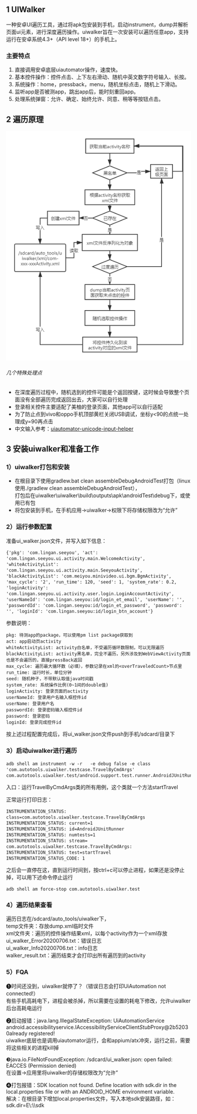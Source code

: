 
## 1 UIWalker  
一种安卓UI遍历工具，通过将apk包安装到手机，启动instrument，dump并解析页面ui元素，进行深度遍历操作。uiwalker旨在一次安装可以遍历任意app，支持运行在安卓系统4.3+（API level 18+）的手机上。

### 主要特点
1. 直接调用安卓底层uiautomator操作，速度快。
2. 基本控件操作：控件点击、上下左右滑动、随机中英文数字符号输入、长按。
3. 系统操作：home，pressback，menu，随机坐标点击，随机上下滑动。
4. 监听app是否被测app，跳出app后，能时刻重回app。
5. 处理系统弹窗：允许、确定、始终允许、同意、稍等等按钮点击。

## 2 遍历原理  
![image](%E9%81%8D%E5%8E%86%E5%8E%9F%E7%90%86.png)  
###### 几个特殊处理点  
* 在深度遍历过程中，随机选到的控件可能是个返回按键，这时候会导致整个页面没有全部遍历完成返回出去，大家可以自行处理
* 登录相关控件主要适配了美柚的登录页面，其他app可以自行适配  
* 为了防止点到vivo和oppo手机顶部黄栏关闭USB调试，坐标y<90的点统一处理成y=90再点击
* 中文输入参考：[uiautomator-unicode-input-helper](https://github.com/sumio/uiautomator-unicode-input-helper)

## 3 安装uiwalker和准备工作

### 1）uiwalker打包和安装  
- 在根目录下使用gradlew.bat clean assembleDebugAndroidTest打包（linux使用./gradlew clean assembleDebugAndroidTest），  
        打包后在uiwalker\uiwalker\build\outputs\apk\androidTest\debug下，或使用已有包
- 将包安装到手机，在手机应用->uiwalker->权限下将存储权限改为“允许”

### 2）运行参数配置
准备ui_walker.json文件，并写入如下信息：

```
{'pkg': 'com.lingan.seeyou', 'act': 'com.lingan.seeyou.ui.activity.main.WelcomeActivity', 'whiteActivityList': 'com.lingan.seeyou.ui.activity.main.SeeyouActivity', 'blackActivityList': 'com.meiyou.minivideo.ui.bgm.BgmActivity', 'max_cycle': '2', 'run_time': 120, 'seed': 1, 'system_rate': 0.2, 'loginActivity': 'com.lingan.seeyou.ui.activity.user.login.LoginAccountActivity', 'userNameId': 'com.lingan.seeyou:id/login_et_email', 'userName': '', 'passwordId': 'com.lingan.seeyou:id/login_et_password', 'password': '', 'loginId': 'com.lingan.seeyou:id/login_btn_account'}
 ```
      
参数说明：
    
```
pkg: 待测app的package，可以使用pm list package获取到
act: app启动页activity
whiteActivityList: activity白名单，不受遍历循环数限制，可以无限遍历
blackActivityList: activity黑名单，完全不遍历，另外涉及到WebViewActivity页面也是不会遍历的，直接pressBack返回
max_cycle: 遍历最大循环数（必填），参数记录在xml的<overTraveledCount>节点里
run_time: 运行时长，单位分钟
seed: 随机种子，不带默认取值java时间戳
system_rate: 系统操作比例(0~1间的double值)
loginActivity: 登录页面的activity
userNameId: 登录用户名输入框控件id
userName: 登录用户名
passwordId: 登录密码输入框控件id
password: 登录密码
loginId: 登录完成控件id
```  


按上述过程配置完成后，将ui_walker.json文件push到手机/sdcard/目录下

### 3）启动uiwalker进行遍历  

```
adb shell am instrument -w -r   -e debug false -e class 'com.autotools.uiwalker.testcase.TravelByCmdArgs' com.autotools.uiwalker.test/android.support.test.runner.AndroidJUnitRunner
```

入口：运行TravelByCmdArgs类的所有用例，这个类就一个方法startTravel

正常运行打印日志：  

```
INSTRUMENTATION_STATUS: class=com.autotools.uiwalker.testcase.TravelByCmdArgs  
INSTRUMENTATION_STATUS: current=1  
INSTRUMENTATION_STATUS: id=AndroidJUnitRunner  
INSTRUMENTATION_STATUS: numtests=1  
INSTRUMENTATION_STATUS: stream=  
com.autotools.uiwalker.testcase.TravelByCmdArgs:  
INSTRUMENTATION_STATUS: test=startTravel  
INSTRUMENTATION_STATUS_CODE: 1
```

之后会一直停在这，直到运行时间到，按ctrl+c可以停止进程，如果还是没停止掉，可以用下述命令停止运行

```
adb shell am force-stop com.autotools.uiwalker.test 
```

### 4）遍历结果查看
遍历日志在/sdcard/auto_tools/uiwalker下，  
    temp文件夹：存放dump.xml临时文件  
    xml文件夹：遍历的控件操作结果xml，以每个activity作为一个xml存放  
    ui_walker_Error20200706.txt：错误日志  
    ui_walker_Info20200706.txt：info日志  
    walker_result.txt：遍历结束才会打印出所有遍历到的activity  


### 5）FQA  
❶时间还没到，uiwalker就停了？（错误日志会打印UiAutomation not connected!）  
    有些手机高耗电下，进程会被杀掉，所以需要在设置的耗电下修改，允许uiwalker后台高耗电运行

❷启动报错：java.lang.IllegalStateException: UiAutomationService android.accessibilityservice.IAccessibilityServiceClient$Stub$Proxy@2b52030already registered!  
    uiwalker底层也是调用uiautomator运行，会和appium/atx冲突，运行之前，需要将这些相关的进程kill掉

❸java.io.FileNotFoundException: /sdcard/ui_walker.json: open failed: EACCES (Permission denied)  
    在设置->应用里将uiwalker的存储权限改为“允许”
    
❹打包报错：SDK location not found. Define location with sdk.dir in the local.properties file or with an ANDROID_HOME environment variable.  
    解决：在根目录下增加local.properties文件，写入本地sdk安装路径，如：sdk.dir=E\\:\\\\sdk